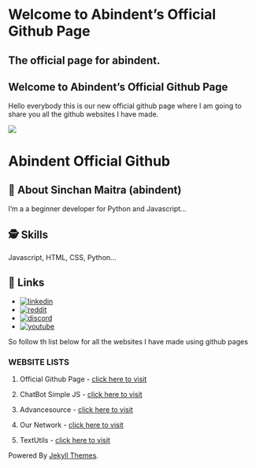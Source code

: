 Welcome to Abindent’s Official Github Page
==========================================

The official page for abindent.
-------------------------------

Welcome to Abindent’s Official Github Page
------------------------------------------

Hello everybody this is our new official github page where I am going to share you all the github websites I have made.

![](https://i.imgur.com/orfhf4u.png?1)

Abindent Official Github
========================

🚀 About Sinchan Maitra (abindent)
----------------------------------

I’m a a beginner developer for Python and Javascript…

🕵️‍ Skills
-----------

Javascript, HTML, CSS, Python…

🔗 Links
--------

*   [![linkedin](https://img.shields.io/badge/linkedin-0A66C2?style=for-the-badge&logo=linkedin&logoColor=white)](https://www.linkedin.com/in/sinchan-maitra-22a303217/)
*   [![reddit](https://img.shields.io/reddit/subreddit-subscribers/OpenSourceGame?style=social)](https://reddit.com/r/OpenSourceGame)
*   [![discord](https://img.shields.io/discord/932264473408966656)](https://discord.io/OpenSourceGames)
*   [![youtube](https://img.shields.io/youtube/channel/subscribers/UCYCtnmYa44736S7GbfnbYoQ?style=social)](https://tiny.cc/DiscoHuge-YT)

So follow th list below for all the websites I have made using github pages

### WEBSITE LISTS

1) Official Github Page - [click here to visit](https://abindent.github.io/abindent)

2) ChatBot Simple JS - [click here to visit](https://abindent.github.io/chatbot-simple-js/)

3) Advancesource - [click here to visit](https://abindent.github.io/advancesource/)

4) Our Network - [click here to visit](https://abindent.github.io/our-network/)

5) TextUtils - [click here to visit](https://abindent.github.io/TextUtils/)

Powered By [Jekyll Themes](https://jekyll-themes.com/).
